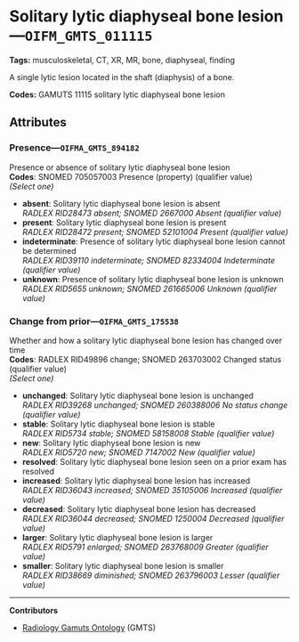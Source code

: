 # Solitary lytic diaphyseal bone lesion—`OIFM_GMTS_011115`

**Tags:** musculoskeletal, CT, XR, MR, bone, diaphyseal, finding

A single lytic lesion located in the shaft (diaphysis) of a bone.

**Codes:** GAMUTS 11115 solitary lytic diaphyseal bone lesion

## Attributes

### Presence—`OIFMA_GMTS_894182`

Presence or absence of solitary lytic diaphyseal bone lesion  
**Codes**: SNOMED 705057003 Presence (property) (qualifier value)  
*(Select one)*

- **absent**: Solitary lytic diaphyseal bone lesion is absent  
_RADLEX RID28473 absent; SNOMED 2667000 Absent (qualifier value)_
- **present**: Solitary lytic diaphyseal bone lesion is present  
_RADLEX RID28472 present; SNOMED 52101004 Present (qualifier value)_
- **indeterminate**: Presence of solitary lytic diaphyseal bone lesion cannot be determined  
_RADLEX RID39110 indeterminate; SNOMED 82334004 Indeterminate (qualifier value)_
- **unknown**: Presence of solitary lytic diaphyseal bone lesion is unknown  
_RADLEX RID5655 unknown; SNOMED 261665006 Unknown (qualifier value)_

### Change from prior—`OIFMA_GMTS_175538`

Whether and how a solitary lytic diaphyseal bone lesion has changed over time  
**Codes**: RADLEX RID49896 change; SNOMED 263703002 Changed status (qualifier value)  
*(Select one)*

- **unchanged**: Solitary lytic diaphyseal bone lesion is unchanged  
_RADLEX RID39268 unchanged; SNOMED 260388006 No status change (qualifier value)_
- **stable**: Solitary lytic diaphyseal bone lesion is stable  
_RADLEX RID5734 stable; SNOMED 58158008 Stable (qualifier value)_
- **new**: Solitary lytic diaphyseal bone lesion is new  
_RADLEX RID5720 new; SNOMED 7147002 New (qualifier value)_
- **resolved**: Solitary lytic diaphyseal bone lesion seen on a prior exam has resolved  
- **increased**: Solitary lytic diaphyseal bone lesion has increased  
_RADLEX RID36043 increased; SNOMED 35105006 Increased (qualifier value)_
- **decreased**: Solitary lytic diaphyseal bone lesion has decreased  
_RADLEX RID36044 decreased; SNOMED 1250004 Decreased (qualifier value)_
- **larger**: Solitary lytic diaphyseal bone lesion is larger  
_RADLEX RID5791 enlarged; SNOMED 263768009 Greater (qualifier value)_
- **smaller**: Solitary lytic diaphyseal bone lesion is smaller  
_RADLEX RID38669 diminished; SNOMED 263796003 Lesser (qualifier value)_

---

**Contributors**

- [Radiology Gamuts Ontology](https://gamuts.net/) (GMTS)